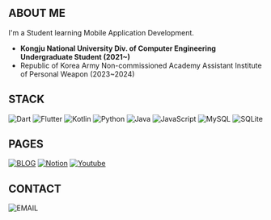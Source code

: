 ## ABOUT ME
I'm a Student learning Mobile Application Development.

* **Kongju National University Div. of Computer Engineering Undergraduate Student (2021~)**
* Republic of Korea Army Non-commissioned Academy Assistant Institute of Personal Weapon (2023~2024)

## STACK
![Dart](https://img.shields.io/badge/dart-%230175C2.svg?style=for-the-badge&logo=dart&logoColor=white) ![Flutter](https://img.shields.io/badge/Flutter-%2302569B.svg?style=for-the-badge&logo=Flutter&logoColor=white) ![Kotlin](https://img.shields.io/badge/kotlin-%230095D5.svg?style=for-the-badge&logo=kotlin&logoColor=white) 
![Python](https://img.shields.io/badge/python-3670A0?style=for-the-badge&logo=python&logoColor=ffdd54) ![Java](https://img.shields.io/badge/java-3a75af.svg?style=for-the-badge&logo=java&logoColor=white) ![JavaScript](https://img.shields.io/badge/javascript-%23323330.svg?style=for-the-badge&logo=javascript&logoColor=%23F7DF1E)
![MySQL](https://img.shields.io/badge/mysql-%2300f.svg?style=for-the-badge&logo=mysql&logoColor=white) ![SQLite](https://img.shields.io/badge/sqlite-%2307405e.svg?style=for-the-badge&logo=sqlite&logoColor=white) 

## PAGES
[![BLOG](https://img.shields.io/badge/blog-000000?style=for-the-badge&logo=tistory&logoColor=ffffff)](https://blog.etfactory.dev)
[![Notion](https://img.shields.io/badge/notion-181A1D?style=for-the-badge&logo=notion&logoColor=ffffff)](https://notion.etfactory.dev)
[![Youtube](https://img.shields.io/badge/youtube-FF0000?style=for-the-badge&logo=youtube&logoColor=ffffff)](https://youtube.etfactory.dev)

## CONTACT
![EMAIL](https://img.shields.io/badge/factory@etfactory.dev-0B0D0E.svg?style=for-the-badge&logo=mail.ru&logoColor=white)
